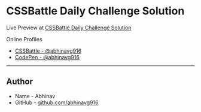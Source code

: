 # CSSBattle Daily Challenge Solution

Live Preview at [CSSBattle Daily Challenge Solution](https://abhinavg916.github.io/css-battle-daily-solutions/)

Online Profiles

-   [CSSBattle - @abhinavg916](https://cssbattle.dev/player/abhinavg916)
-   [CodePen - @abhinavg916](https://codepen.io/Abhinavg916/collections/)

---

## Author

-   Name - Abhinav
-   GitHub - [github.com/abhinavg916](https://github.com/abhinavg916)
